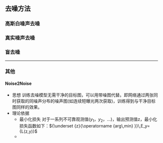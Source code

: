 ## 去噪方法
### 高斯白噪声去噪

### 真实噪声去噪

### 盲去噪

------------------
### 其他
#### Noise2Noise
- 思想
  训练去噪模型无需干净的目标图，可以用带噪图代替。即网络通过两张同时获取的同噪声分布的噪声图(如连续短曝光两次获取)，训练得到与干净目标图同样的效果。
- 理论依据
	- 最小化损失
	  对于一系列不可靠观测值($y_1$，$y_2$，...)，输出预测值z，最小化损失函数如下：${\underset {z}{\operatorname {arg\,min} }}\,E_y={L(z,y)}$
	- 

<!--stackedit_data:
eyJoaXN0b3J5IjpbLTUxMzI2MTY1MCwtMTQxNjM0MjM3NSwtMT
AyMTc5NDkyMSwtMTMyMDc4ODQ1MCw3MzA5OTgxMTZdfQ==
-->